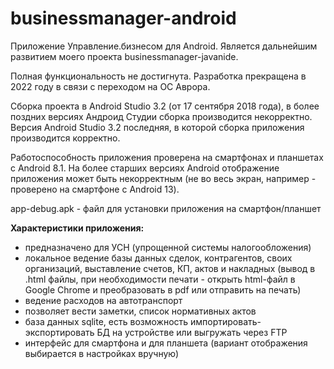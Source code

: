 # businessmanager-android
Приложение Управление.бизнесом для Android. 
Является дальнейшим развитием моего проекта businessmanager-javanide.


Полная функциональность не достигнута. 
Разработка прекращена в 2022 году в связи с переходом на ОС Аврора. 

Сборка проекта в Android Studio 3.2 (от 17 сентября 2018 года), в более поздних версиях Андроид Студии сборка производится некорректно. 
Версия Android Studio 3.2 последняя, в которой сборка приложения производится корректно. 

Работоспособность приложения проверена на смартфонах и планшетах с Android 8.1. На более старших версиях Android отображение приложения может быть некорректным (не во весь экран, например - проверено на смартфоне с Android 13).

app-debug.apk - файл для установки приложения на смартфон/планшет

<strong>Характеристики приложения:</strong>
- предназначено для УСН (упрощенной системы налогообложения)
- локальное ведение базы данных сделок, контрагентов, своих организаций, выставление счетов, КП, актов и накладных (вывод в .html файлы, при необходимости печати - открыть html-файл в Google Chrome и преобразовать в pdf или отправить на печать)
- ведение расходов на автотранспорт
- позволяет вести заметки, список нормативных актов
- база данных sqlite, есть возможность импортировать-экспортировать БД на устройстве или выгружать через FTP
- интерфейс для смартфона и для планшета (вариант отображения выбирается в настройках вручную)
